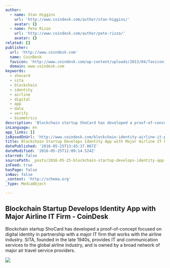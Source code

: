 ```yaml
---
author:
  - name: Stan Higgins
    url: 'http://www.coindesk.com/author/stan-higgins/'
    avatar: {}
  - name: Pete Rizzo
    url: 'http://www.coindesk.com/author/pete-rizzo/'
    avatar: {}
related: []
publisher:
  url: 'http://www.coindesk.com'
  name: CoinDesk
  favicon: 'http://www.coindesk.com/wp-content/uploads/2013/04/favicon1.ico?ffe887'
  domain: www.coindesk.com
keywords:
  - shocard
  - sita
  - blockchain
  - identity
  - airline
  - digital
  - app
  - data
  - verify
  - biometrics
description: 'Blockchain startup ShoCard has developed a proof-of-concept focused on digital identity in partnership with a major IT firm that works with the airline industry. SITA, founded in the late 1940s, provides IT and communication services to the global airline industry, and is owned by a broad network of major air travel service providers.'
inLanguage: en
app_links: []
isBasedOnUrl: 'http://www.coindesk.com/blockchain-identity-airline-it-provider/'
title: Blockchain Startup Develops Identity App with Major Airline IT Firm - CoinDesk
datePublished: '2016-05-25T13:45:37.067Z'
dateModified: '2016-05-25T12:09:14.524Z'
starred: false
sourcePath: _posts/2016-05-25-blockchain-startup-develops-identity-app-with-major-airline.md
inFeed: true
hasPage: false
inNav: false
_context: 'http://schema.org'
_type: MediaObject

---
```

<article style=""><h1>Blockchain Startup Develops Identity App with Major Airline IT Firm - CoinDesk</h1><p>Blockchain startup ShoCard has developed a proof-of-concept focused on digital identity in partnership with a major IT firm that works with the airline industry. SITA, founded in the late 1940s, provides IT and communication services to the global airline industry, and is owned by a broad network of major air travel service providers.</p><img src="http://media.coindesk.com/2016/05/Airline.jpg" /></article>